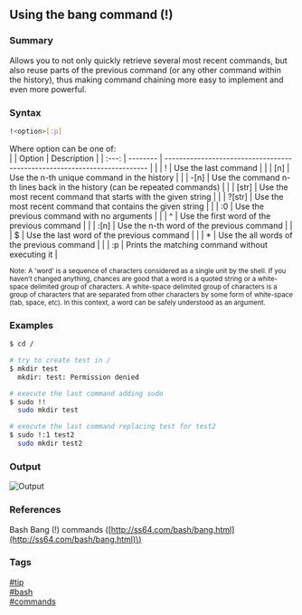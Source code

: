 ## Using the bang command \(!\)

### Summary
Allows you to not only quickly retrieve several most recent commands, but also reuse parts of the previous command (or any other command within the history), thus making command chaining more easy to implement and even more powerful.

### Syntax
```bash
!<option>[:p]
```

Where option can be one of:   
|       | Option   | Description                                                               |
| :---: | -------- | ------------------------------------------------------------------------- |
|       | !        | Use the last command                                                      |
|       | \[n\]    | Use the n-th unique command in the history                                |
|       | -\[n\]   | Use the command n-th lines back in the history (can be repeated commands) |
|       | \[str\]  | Use the most recent command that starts with the given string             |
|       | ?\[str\] | Use the most recent command that contains the given string                |
|       | :0       | Use the previous command with no arguments                                |
|       | ^        | Use the first word of the previous command                                |
|       | :\[n\]   | Use the n-th word of the previous command                                 |
|       | $        | Use the last word of the previous command                                 |
|       | *        | Use the all words of the previous command                                 |
|       | :p       | Prints the matching command without executing it                          |

<sub>Note: A 'word' is a sequence of characters considered as a single unit by the shell. If you haven’t changed anything, chances are good that a word is a quoted string or a white-space delimited group of characters. A white-space delimited group of characters is a group of characters that are separated from other characters by some form of white-space (tab, space, etc). In this context, a word can be safely understood as an argument.</sub>

### Examples
```bash
$ cd /

# try to create test in /
$ mkdir test
  mkdir: test: Permission denied

# execute the last command adding sudo
$ sudo !!
  sudo mkdir test

# execute the last command replacing test for test2
$ sudo !:1 test2
  sudo mkdir test2  
```

### Output
![Output](https://cloud.githubusercontent.com/assets/19519411/17950249/a30b6520-6a1f-11e6-898e-37db044282b4.png)

### References
Bash Bang \(!\) commands \([http://ss64.com/bash/bang.html](http://ss64.com/bash/bang.html)\)

### Tags
[#tip](../../tips.md)  
[#bash](../bash.md)  
[#commands](commands.md)